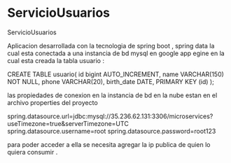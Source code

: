 # ServicioUsuarios
ServicioUsuarios


Aplicacion desarrollada con la tecnologia de spring boot , spring data 
la cual esta conectada a una instancia de bd mysql en google app egine 
en la cual esta creada la tabla usuario :

CREATE TABLE usuario(
id bigint AUTO_INCREMENT,
name VARCHAR(150) NOT NULL,
phone VARCHAR(20),
birth_date  DATE,
PRIMARY KEY (id)
);


las propiedades de conexion en la instancia de bd en la nube estan en el archivo properties del proyecto 

spring.datasource.url=jdbc:mysql://35.236.62.131:3306/microservices?useTimezone=true&serverTimezone=UTC
spring.datasource.username=root
spring.datasource.password=root123


para poder acceder a ella se necesita agregar la ip publica de quien lo quiera consumir .



